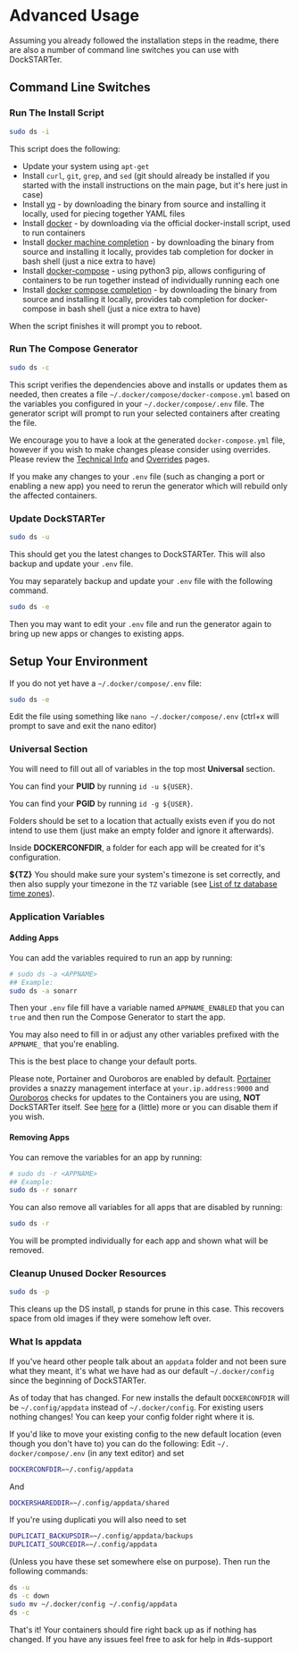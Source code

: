 # Advanced Usage

Assuming you already followed the installation steps in the readme, there are also a number of command line switches you can use with DockSTARTer.

## Command Line Switches

### Run The Install Script

```bash
sudo ds -i
```

This script does the following:

- Update your system using `apt-get`
- Install `curl`, `git`, `grep`, and `sed` (git should already be installed if you started with the install instructions on the main page, but it's here just in case)
- Install [yq](https://github.com/mikefarah/yq) - by downloading the binary from source and installing it locally, used for piecing together YAML files
- Install [docker](https://github.com/docker/docker-install) - by downloading via the official docker-install script, used to run containers
- Install [docker machine completion](https://docs.docker.com/machine/completion/) - by downloading the binary from source and installing it locally, provides tab completion for docker in bash shell (just a nice extra to have)
- Install [docker-compose](https://docs.docker.com/compose/install/) - using python3 pip, allows configuring of containers to be run together instead of individually running each one
- Install [docker compose completion](https://docs.docker.com/compose/completion/) - by downloading the binary from source and installing it locally, provides tab completion for docker-compose in bash shell (just a nice extra to have)

When the script finishes it will prompt you to reboot.

### Run The Compose Generator

```bash
sudo ds -c
```

This script verifies the dependencies above and installs or updates them as needed, then creates a file `~/.docker/compose/docker-compose.yml` based on the variables you configured in your `~/.docker/compose/.env` file. The generator script will prompt to run your selected containers after creating the file.

We encourage you to have a look at the generated `docker-compose.yml` file, however if you wish to make changes please consider using overrides. Please review the [Technical Info](https://dockstarter.com/advanced/technical-info) and [Overrides](https://dockstarter.com/advanced/overrides) pages.

If you make any changes to your `.env` file (such as changing a port or enabling a new app) you need to rerun the generator which will rebuild only the affected containers.

### Update DockSTARTer

```bash
sudo ds -u
```

This should get you the latest changes to DockSTARTer. This will also backup and update your `.env` file.

You may separately backup and update your `.env` file with the following command.

```bash
sudo ds -e
```

Then you may want to edit your `.env` file and run the generator again to bring up new apps or changes to existing apps.

## Setup Your Environment

If you do not yet have a `~/.docker/compose/.env` file:

```bash
sudo ds -e
```

Edit the file using something like `nano ~/.docker/compose/.env` (ctrl+x will prompt to save and exit the nano editor)

### Universal Section

You will need to fill out all of variables in the top most **Universal** section.

You can find your **PUID** by running `id -u ${USER}`.

You can find your **PGID** by running `id -g ${USER}`.

Folders should be set to a location that actually exists even if you do not intend to use them (just make an empty folder and ignore it afterwards).

Inside **DOCKERCONFDIR**, a folder for each app will be created for it's configuration.

**${TZ}** You should make sure your system's timezone is set correctly, and then also supply your timezone in the `TZ` variable (see [List of tz database time zones](https://en.wikipedia.org/wiki/List_of_tz_database_time_zones)).

### Application Variables

#### Adding Apps

You can add the variables required to run an app by running:

```bash
# sudo ds -a <APPNAME>
## Example:
sudo ds -a sonarr
```

Then your `.env` file fill have a variable named `APPNAME_ENABLED` that you can `true` and then run the Compose Generator to start the app.

You may also need to fill in or adjust any other variables prefixed with the `APPNAME_` that you're enabling.

This is the best place to change your default ports.

Please note, Portainer and Ouroboros are enabled by default. [Portainer](https://hub.docker.com/r/portainer/portainer/) provides a snazzy management interface at `your.ip.address:9000` and [Ouroboros](https://hub.docker.com/r/pyouroboros/uroboros/) checks for updates to the Containers you are using, __NOT__ DockSTARTer itself.
See [here](https://dockstarter.com/faq#ouroboros-and-portainer-i-didnt-select-them-but-they-installed-anyway) for a (little) more or you can disable them if you wish.

#### Removing Apps

You can remove the variables for an app by running:

```bash
# sudo ds -r <APPNAME>
## Example:
sudo ds -r sonarr
```

You can also remove all variables for all apps that are disabled by running:

```bash
sudo ds -r
```

You will be prompted individually for each app and shown what will be removed.

### Cleanup Unused Docker Resources

```bash
sudo ds -p
```

This cleans up the DS install, p stands for prune in this case. This recovers space from old images if they were somehow left over.

### What Is appdata

If you've heard other people talk about an `appdata` folder and not been sure what they meant, it's what we have had as our default `~/.docker/config` since the beginning of DockSTARTer.

As of today that has changed. For new installs the default `DOCKERCONFDIR` will be `~/.config/appdata` instead of `~/.docker/config`. For existing users nothing changes! You can keep your config folder right where it is.

If you'd like to move your existing config to the new default location (even though you don't have to) you can do the following:
Edit `~/. docker/compose/.env` (in any text editor) and set

```bash
DOCKERCONFDIR=~/.config/appdata
```

And

```bash
DOCKERSHAREDDIR=~/.config/appdata/shared
```

If you're using duplicati you will also need to set

```bash
DUPLICATI_BACKUPSDIR=~/.config/appdata/backups
DUPLICATI_SOURCEDIR=~/.config/appdata
```

(Unless you have these set somewhere else on purpose). Then run the following commands:

```bash
ds -u
ds -c down
sudo mv ~/.docker/config ~/.config/appdata
ds -c
```

That's it! Your containers should fire right back up as if nothing has changed. If you have any issues feel free to ask for help in #ds-support
